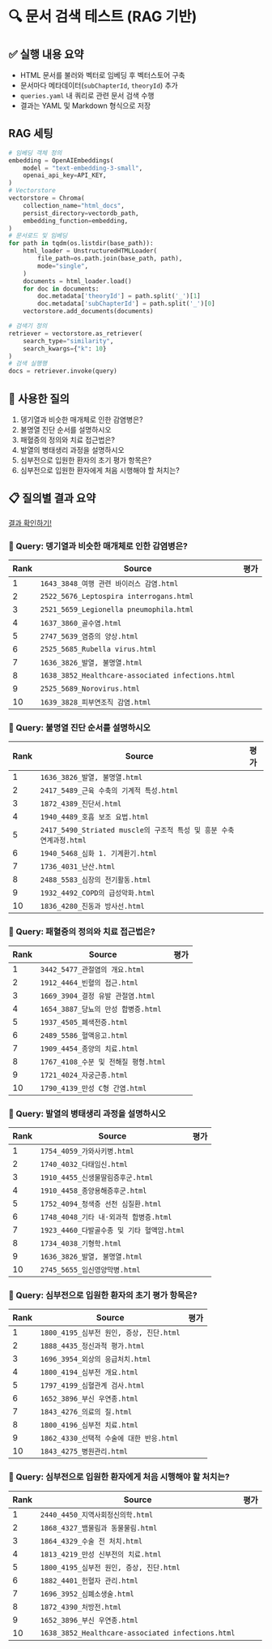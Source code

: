 # 🔍 문서 검색 테스트 (RAG 기반)

## ✅ 실행 내용 요약

- HTML 문서를 불러와 벡터로 임베딩 후 벡터스토어 구축
- 문서마다 메타데이터(`subChapterId`, `theoryId`) 추가
- `queries.yaml` 내 쿼리로 관련 문서 검색 수행
- 결과는 YAML 및 Markdown 형식으로 저장

## RAG 세팅
```python
# 임베딩 객체 정의
embedding = OpenAIEmbeddings(
    model = "text-embedding-3-small",
    openai_api_key=API_KEY,
)
# Vectorstore
vectorstore = Chroma(
    collection_name="html_docs",
    persist_directory=vectordb_path,
    embedding_function=embedding,
)
# 문서로드 및 임베딩
for path in tqdm(os.listdir(base_path)):
    html_loader = UnstructuredHTMLLoader(
        file_path=os.path.join(base_path, path),
        mode="single",
    )
    documents = html_loader.load()
    for doc in documents:
        doc.metadata['theoryId'] = path.split('_')[1]
        doc.metadata['subChapterId'] = path.split('_')[0]
    vectorstore.add_documents(documents)

# 검색기 정의
retriever = vectorstore.as_retriever(
    search_type="similarity",
    search_kwargs={"k": 10}
)
# 검색 실행행
docs = retriever.invoke(query)
```

## 🔎 사용한 질의

1. 뎅기열과 비슷한 매개체로 인한 감염병은?
2. 불명열 진단 순서를 설명하시오
3. 패혈증의 정의와 치료 접근법은?
4. 발열의 병태생리 과정을 설명하시오
5. 심부전으로 입원한 환자의 초기 평가 항목은?
6. 심부전으로 입원한 환자에게 처음 시행해야 할 처치는?

## 📋 질의별 결과 요약
[결과 확인하기!](./query_log.md)
### 🧪 Query: **뎅기열과 비슷한 매개체로 인한 감염병은?**

| Rank | Source | 평가 |
|------|--------|------|
| 1 | `1643_3848_여행 관련 바이러스 감염.html` |  |
| 2 | `2522_5676_Leptospira interrogans.html` |  |
| 3 | `2521_5659_Legionella pneumophila.html` |  |
| 4 | `1637_3860_골수염.html` |  |
| 5 | `2747_5639_염증의 양상.html` |  |
| 6 | `2525_5685_Rubella virus.html` |  |
| 7 | `1636_3826_발열, 불명열.html` |  |
| 8 | `1638_3852_Healthcare-associated infections.html` |  |
| 9 | `2525_5689_Norovirus.html` |  |
| 10 | `1639_3828_피부연조직 감염.html` |  |

### 🧪 Query: **불명열 진단 순서를 설명하시오**

| Rank | Source | 평가 |
|------|--------|------|
| 1 | `1636_3826_발열, 불명열.html` |  |
| 2 | `2417_5489_근육 수축의 기계적 특성.html` |  |
| 3 | `1872_4389_진단서.html` |  |
| 4 | `1940_4489_호흡 보조 요법.html` |  |
| 5 | `2417_5490_Striated muscle의 구조적 특성 및 흥분 수축 연계과정.html` |  |
| 6 | `1940_5468_심화 1. 기계환기.html` |  |
| 7 | `1736_4031_난산.html` |  |
| 8 | `2488_5583_심장의 전기활동.html` |  |
| 9 | `1932_4492_COPD의 급성악화.html` |  |
| 10 | `1836_4280_진동과 방사선.html` |  |

### 🧪 Query: **패혈증의 정의와 치료 접근법은?**

| Rank | Source | 평가 |
|------|--------|------|
| 1 | `3442_5477_관절염의 개요.html` |  |
| 2 | `1912_4464_빈혈의 접근.html` |  |
| 3 | `1669_3904_결정 유발 관절염.html` |  |
| 4 | `1654_3887_당뇨의 만성 합병증.html` |  |
| 5 | `1937_4505_폐색전증.html` |  |
| 6 | `2489_5586_혈액응고.html` |  |
| 7 | `1909_4454_종양의 치료.html` |  |
| 8 | `1767_4108_수분 및 전해질 평형.html` |  |
| 9 | `1721_4024_자궁근종.html` |  |
| 10 | `1790_4139_만성 C형 간염.html` |  |

### 🧪 Query: **발열의 병태생리 과정을 설명하시오**

| Rank | Source | 평가 |
|------|--------|------|
| 1 | `1754_4059_가와사키병.html` |  |
| 2 | `1740_4032_다태임신.html` |  |
| 3 | `1910_4455_신생물딸림증후군.html` |  |
| 4 | `1910_4458_종양용해증후군.html` |  |
| 5 | `1752_4094_청색증 선천 심질환.html` |  |
| 6 | `1748_4048_기타 내·외과적 합병증.html` |  |
| 7 | `1923_4460_다발골수종 및 기타 혈액암.html` |  |
| 8 | `1734_4038_기형학.html` |  |
| 9 | `1636_3826_발열, 불명열.html` |  |
| 10 | `2745_5655_임신영양막병.html` |  |

### 🧪 Query: **심부전으로 입원한 환자의 초기 평가 항목은?**

| Rank | Source | 평가 |
|------|--------|------|
| 1 | `1800_4195_심부전 원인, 증상, 진단.html` |  |
| 2 | `1888_4435_정신과적 평가.html` |  |
| 3 | `1696_3954_외상의 응급처치.html` |  |
| 4 | `1800_4194_심부전 개요.html` |  |
| 5 | `1797_4199_심혈관계 검사.html` |  |
| 6 | `1652_3896_부신 우연종.html` |  |
| 7 | `1843_4276_의료의 질.html` |  |
| 8 | `1800_4196_심부전 치료.html` |  |
| 9 | `1862_4330_선택적 수술에 대한 반응.html` |  |
| 10 | `1843_4275_병원관리.html` |  |

### 🧪 Query: **심부전으로 입원한 환자에게 처음 시행해야 할 처치는?**

| Rank | Source | 평가 |
|------|--------|------|
| 1 | `2440_4450_지역사회정신의학.html` |  |
| 2 | `1868_4327_뱀물림과 동물물림.html` |  |
| 3 | `1864_4329_수술 전 처치.html` |  |
| 4 | `1813_4219_만성 신부전의 치료.html` |  |
| 5 | `1800_4195_심부전 원인, 증상, 진단.html` |  |
| 6 | `1882_4401_헌혈자 관리.html` |  |
| 7 | `1696_3952_심폐소생술.html` |  |
| 8 | `1872_4390_처방전.html` |  |
| 9 | `1652_3896_부신 우연종.html` |  |
| 10 | `1638_3852_Healthcare-associated infections.html` |  |
